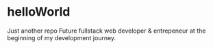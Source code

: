 # helloWorld
Just another repo
Future fullstack web developer & entrepeneur at the beginning of my development journey.
